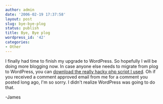 ```yaml
---
author: admin
date: '2006-02-19 17:37:58'
layout: post
slug: bye-bye-plog
status: publish
title: Bye, Bye plog
wordpress_id: '42'
categories:
- Other
---
```


I finally had time to finish my upgrade to WordPress. So hopefully I will be
doing more blogging now. In case anyone else needs to migrate from plog to
WordPress, you can [download the really hacky php script I
used](http://www.cayambe.com/convertblog.phps). Oh if you received a comment
approved email from me for a comment you posted long ago, I'm so sorry. I
didn't realize WordPress was going to do that.

-James

